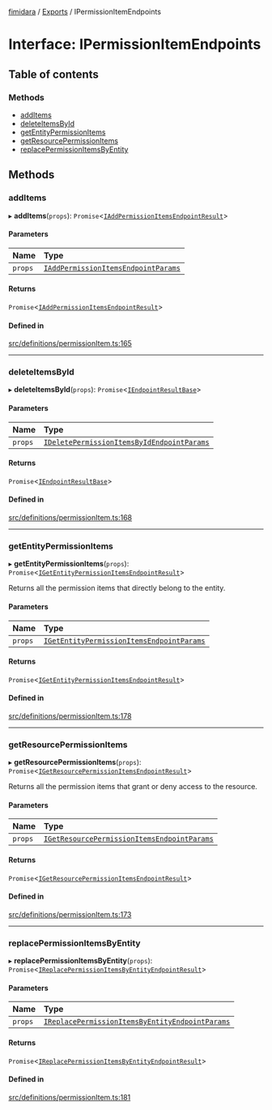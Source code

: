 [fimidara](../README.md) / [Exports](../modules.md) / IPermissionItemEndpoints

# Interface: IPermissionItemEndpoints

## Table of contents

### Methods

- [addItems](IPermissionItemEndpoints.md#additems)
- [deleteItemsById](IPermissionItemEndpoints.md#deleteitemsbyid)
- [getEntityPermissionItems](IPermissionItemEndpoints.md#getentitypermissionitems)
- [getResourcePermissionItems](IPermissionItemEndpoints.md#getresourcepermissionitems)
- [replacePermissionItemsByEntity](IPermissionItemEndpoints.md#replacepermissionitemsbyentity)

## Methods

### addItems

▸ **addItems**(`props`): `Promise`<[`IAddPermissionItemsEndpointResult`](IAddPermissionItemsEndpointResult.md)\>

#### Parameters

| Name | Type |
| :------ | :------ |
| `props` | [`IAddPermissionItemsEndpointParams`](IAddPermissionItemsEndpointParams.md) |

#### Returns

`Promise`<[`IAddPermissionItemsEndpointResult`](IAddPermissionItemsEndpointResult.md)\>

#### Defined in

[src/definitions/permissionItem.ts:165](https://github.com/softkave/files-js/blob/852341e/src/definitions/permissionItem.ts#L165)

___

### deleteItemsById

▸ **deleteItemsById**(`props`): `Promise`<[`IEndpointResultBase`](IEndpointResultBase.md)\>

#### Parameters

| Name | Type |
| :------ | :------ |
| `props` | [`IDeletePermissionItemsByIdEndpointParams`](IDeletePermissionItemsByIdEndpointParams.md) |

#### Returns

`Promise`<[`IEndpointResultBase`](IEndpointResultBase.md)\>

#### Defined in

[src/definitions/permissionItem.ts:168](https://github.com/softkave/files-js/blob/852341e/src/definitions/permissionItem.ts#L168)

___

### getEntityPermissionItems

▸ **getEntityPermissionItems**(`props`): `Promise`<[`IGetEntityPermissionItemsEndpointResult`](IGetEntityPermissionItemsEndpointResult.md)\>

Returns all the permission items that directly belong to the entity.

#### Parameters

| Name | Type |
| :------ | :------ |
| `props` | [`IGetEntityPermissionItemsEndpointParams`](IGetEntityPermissionItemsEndpointParams.md) |

#### Returns

`Promise`<[`IGetEntityPermissionItemsEndpointResult`](IGetEntityPermissionItemsEndpointResult.md)\>

#### Defined in

[src/definitions/permissionItem.ts:178](https://github.com/softkave/files-js/blob/852341e/src/definitions/permissionItem.ts#L178)

___

### getResourcePermissionItems

▸ **getResourcePermissionItems**(`props`): `Promise`<[`IGetResourcePermissionItemsEndpointResult`](IGetResourcePermissionItemsEndpointResult.md)\>

Returns all the permission items that grant or deny access to the resource.

#### Parameters

| Name | Type |
| :------ | :------ |
| `props` | [`IGetResourcePermissionItemsEndpointParams`](IGetResourcePermissionItemsEndpointParams.md) |

#### Returns

`Promise`<[`IGetResourcePermissionItemsEndpointResult`](IGetResourcePermissionItemsEndpointResult.md)\>

#### Defined in

[src/definitions/permissionItem.ts:173](https://github.com/softkave/files-js/blob/852341e/src/definitions/permissionItem.ts#L173)

___

### replacePermissionItemsByEntity

▸ **replacePermissionItemsByEntity**(`props`): `Promise`<[`IReplacePermissionItemsByEntityEndpointResult`](IReplacePermissionItemsByEntityEndpointResult.md)\>

#### Parameters

| Name | Type |
| :------ | :------ |
| `props` | [`IReplacePermissionItemsByEntityEndpointParams`](IReplacePermissionItemsByEntityEndpointParams.md) |

#### Returns

`Promise`<[`IReplacePermissionItemsByEntityEndpointResult`](IReplacePermissionItemsByEntityEndpointResult.md)\>

#### Defined in

[src/definitions/permissionItem.ts:181](https://github.com/softkave/files-js/blob/852341e/src/definitions/permissionItem.ts#L181)
